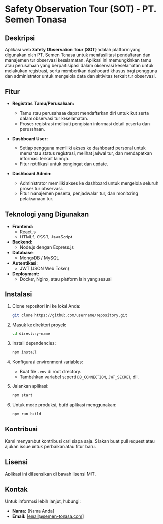 # Safety Observation Tour (SOT) - PT. Semen Tonasa

## Deskripsi
Aplikasi web **Safety Observation Tour (SOT)** adalah platform yang digunakan oleh PT. Semen Tonasa untuk memfasilitasi pendaftaran dan manajemen tur observasi keselamatan. Aplikasi ini memungkinkan tamu atau perusahaan yang berpartisipasi dalam observasi keselamatan untuk melakukan registrasi, serta memberikan dashboard khusus bagi pengguna dan administrator untuk mengelola data dan aktivitas terkait tur observasi.

## Fitur
- **Registrasi Tamu/Perusahaan:** 
  - Tamu atau perusahaan dapat mendaftarkan diri untuk ikut serta dalam observasi tur keselamatan.
  - Proses registrasi meliputi pengisian informasi detail peserta dan perusahaan.

- **Dashboard User:** 
  - Setiap pengguna memiliki akses ke dashboard personal untuk memantau status registrasi, melihat jadwal tur, dan mendapatkan informasi terkait lainnya.
  - Fitur notifikasi untuk pengingat dan update.

- **Dashboard Admin:**
  - Administrator memiliki akses ke dashboard untuk mengelola seluruh proses tur observasi.
  - Fitur manajemen peserta, penjadwalan tur, dan monitoring pelaksanaan tur.

## Teknologi yang Digunakan
- **Frontend:** 
  - React.js
  - HTML5, CSS3, JavaScript
- **Backend:**
  - Node.js dengan Express.js
- **Database:** 
  - MongoDB / MySQL
- **Autentikasi:** 
  - JWT (JSON Web Token)
- **Deployment:** 
  - Docker, Nginx, atau platform lain yang sesuai

## Instalasi
1. Clone repositori ini ke lokal Anda:
    ```bash
    git clone https://github.com/username/repository.git
    ```
2. Masuk ke direktori proyek:
    ```bash
    cd directory-name
    ```
3. Install dependencies:
    ```bash
    npm install
    ```
4. Konfigurasi environment variables:
    - Buat file `.env` di root directory.
    - Tambahkan variabel seperti `DB_CONNECTION`, `JWT_SECRET`, dll.

5. Jalankan aplikasi:
    ```bash
    npm start
    ```

6. Untuk mode produksi, build aplikasi menggunakan:
    ```bash
    npm run build
    ```

## Kontribusi
Kami menyambut kontribusi dari siapa saja. Silakan buat pull request atau ajukan issue untuk perbaikan atau fitur baru.

## Lisensi
Aplikasi ini dilisensikan di bawah lisensi [MIT](LICENSE).

## Kontak
Untuk informasi lebih lanjut, hubungi:
- **Nama:** [Nama Anda]
- **Email:** [email@semen-tonasa.com]
